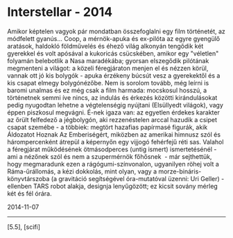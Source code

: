 # Interstellar - 2014

Amikor képtelen vagyok pár mondatban összefoglalni egy film történetét, az módfelett gyanús... Coop, a mérnök-apuka és ex-pilóta az egyre gyengülő aratások, haldokló földművelés és éhező világ alkonyán tengődik két gyerekkel és volt apósával a kukoricás csücskében, amikor egy "véletlen" folyamán belebotlik a Nasa maradékába; gyorsan elszegődik pilótának megmenteni a világot: a közeli féregjáraton menjen el és nézzen körül, vannak ott jó kis bolygók - apuka érzékeny búcsút vesz a gyerekektől és a kis csapat elmegy bolygónézőbe. Nem is sorolom tovább, még leírni is baromi unalmas és ez még csak a film harmada: mocskosul hosszú, a történetnek semmi íve nincs, az indulás és érkezés közötti kirándulásokat pedig nyugodtan lehetne a végtelenségig nyújtani (Elsüllyedt világok), vagy éppen piszkosul megvágni. É-nek igaza van: az egyetlen érdekes karakter az őrült felfedező a jégbolygón, aki rezzenéstelen arccal hazudik a csipet csapat szemébe - a többiek: megtört hazafias papírmasé figurák, akik Áldozatot Hoznak Az Emberiségért, miközben az amerikai himnusz szól és hárompercenként átrepül a képernyőn egy vijjogó fehérfejű réti sas. Valahol a féregjárat működésének ötmásodperces (untig ismert) ismertetésénél - ami a nézőnek szól és nem a szupermérnök főhősnek &nbsp;- már sejthettük, hogy megmaradunk ezen a rágógumi-színvonalon, ugyanilyen röhej volt a Ráma-űrállomás, a kézi dokkolás, mint olyan, vagy a morze-bináris-könyvtárszoba (a gravitáció segítségével óra-mutatóval üzenni: Uri Geller) - ellenben TARS robot alakja, designja lenyűgözött; ez kicsit sovány mérleg két és fél órára.

2014-11-07 

----

[5.5], [scifi]
